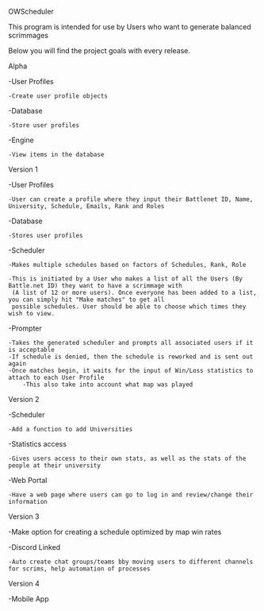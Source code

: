 OWScheduler

This program is intended for use by Users who want to generate balanced scrimmages

Below you will find the project goals with every release.

Alpha

-User Profiles

    -Create user profile objects
    
-Database

    -Store user profiles
    
-Engine

    -View items in the database

Version 1

-User Profiles

    -User can create a profile where they input their Battlenet ID, Name, University, Schedule, Emails, Rank and Roles
    
-Database

    -Stores user profiles
    
-Scheduler

    -Makes multiple schedules based on factors of Schedules, Rank, Role
    
    -This is initiated by a User who makes a list of all the Users (By Battle.net ID) they want to have a scrimmage with
     (A list of 12 or more users). Once everyone has been added to a list, you can simply hit "Make matches" to get all
     possible schedules. User should be able to choose which times they wish to view.
     
-Prompter

    -Takes the generated scheduler and prompts all associated users if it is acceptable
    -If schedule is denied, then the schedule is reworked and is sent out again
    -Once matches begin, it waits for the input of Win/Loss statistics to attach to each User Profile
        -This also take into account what map was played

Version 2

-Scheduler

    -Add a function to add Universities
    
-Statistics access

    -Gives users access to their own stats, as well as the stats of the people at their university
    
-Web Portal

    -Have a web page where users can go to log in and review/change their information

Version 3

-Make option for creating a schedule optimized by map win rates

-Discord Linked

    -Auto create chat groups/teams bby moving users to different channels for scrims, help automation of processes

Version 4

-Mobile App
